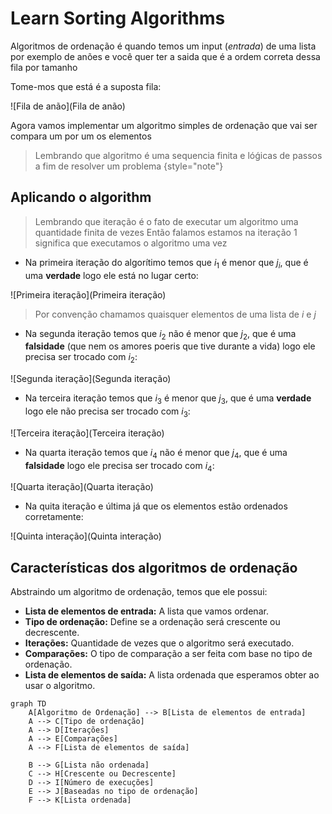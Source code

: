 # Learn Sorting Algorithms

Algoritmos de ordenação é quando temos um input (_entrada_) de uma lista por exemplo de anões e você quer ter a saida que é a ordem correta dessa fila por tamanho

Tome-mos que está é a suposta fila: 

![Fila de anão](Fila de anão)


Agora vamos implementar um algoritmo simples de ordenação que vai ser compara um por um  os elementos

> Lembrando que algoritmo é uma sequencia finita e lóǵicas de passos a fim de resolver um problema
> {style="note"}

## Aplicando o algorithm

> Lembrando que iteração é o fato de executar um algoritmo uma quantidade finita de vezes
> Então falamos estamos na iteração 1 significa que executamos o algoritmo uma vez

- Na primeira iteração do algorítimo temos que $i_{1}$ é menor que $j_i$, que é uma **verdade** logo ele está no lugar certo:

![Primeira iteração](Primeira iteração)

> Por convenção chamamos quaisquer elementos de uma lista de $i$ e $j$

- Na segunda iteração temos que $i_{2}$ não é menor que $j_{2}$, que é uma **falsidade** (que nem os amores poeris que tive durante a vida) logo ele precisa ser trocado com $i_{2}$:

![Segunda iteração](Segunda iteração)

- Na terceira iteração temos que $i_{3}$ é menor que $j_{3}$, que é uma **verdade** logo ele não precisa ser trocado com $i_{3}$:

![Terceira iteração](Terceira iteração)

- Na quarta iteração temos que $i_{4}$ não é menor que $j_{4}$, que é uma **falsidade** logo ele precisa ser trocado com $i_{4}$:

![Quarta iteração](Quarta iteração)

- Na quita iteração e última já que os elementos estão ordenados corretamente:

![Quinta interação](Quinta interação)

## Características dos algoritmos de ordenação

Abstraindo um algoritmo de ordenação, temos que ele possui:

- **Lista de elementos de entrada:** A lista que vamos ordenar.
- **Tipo de ordenação:** Define se a ordenação será crescente ou decrescente.
- **Iterações:** Quantidade de vezes que o algoritmo será executado.
- **Comparações:** O tipo de comparação a ser feita com base no tipo de ordenação.
- **Lista de elementos de saída:** A lista ordenada que esperamos obter ao usar o algoritmo.

```mermaid
graph TD
    A[Algoritmo de Ordenação] --> B[Lista de elementos de entrada]
    A --> C[Tipo de ordenação]
    A --> D[Iterações]
    A --> E[Comparações]
    A --> F[Lista de elementos de saída]
    
    B --> G[Lista não ordenada]
    C --> H[Crescente ou Decrescente]
    D --> I[Número de execuções]
    E --> J[Baseadas no tipo de ordenação]
    F --> K[Lista ordenada]
```
